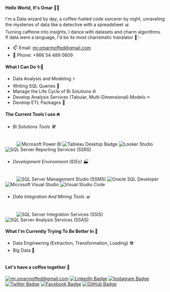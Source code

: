 
  #### Hello World, It's Omar 👋👀
I'm a Data wizard by day, a coffee-fueled code sorcerer by night, unraveling the mysteries of data like a detective with a spreadsheet 📊<br>
Turning caffeine into insights, I dance with datasets and charm algorithms. If data were a language, I'd be its most charismatic translator 💞️✨
- 📫 Email: mr.omarmoffed@gmail.com
- 📱 Phone: +966 54 489 0609

#### What I Can Do ✨🚀
- Data Analysis and Modeling ⚡️
- Writing SQL Queries 📝
- Manage the Life Cycle of Bi Solutions 🌐
- Develop Analysis Services (Tabular, Multi-Dimensional) Models ✂
- Develop ETL Packages 🔄

#### The Current Tools I use 🔥 
- ###### Bi Solutions Tools 🛠
&nbsp;&nbsp;&nbsp;&nbsp;&nbsp;&nbsp;&nbsp;&nbsp;&nbsp;<img src="https://img.shields.io/badge/-Microsoft%20Power%20BI-F2C811?style=flat&labelColor=F2C811&logo=microsoft-power-bi&logoColor=white" alt="Microsoft Power BI"> <img src="https://img.shields.io/badge/-Tableau-E97627?style=flat&labelColor=E97627&logo=tableau&logoColor=white" alt="Tableau Desktop Badge"> <img src="https://img.shields.io/badge/-Google%20Looker-4285F4?style=flat&labelColor=4285F4&logo=google-cloud&logoColor=white" alt="Looker Studio"> <img src="https://img.shields.io/badge/-SQL%20Server%20Reporting%20Services%20(SSRS)-FF5722?style=flat&labelColor=FF5722&logo=microsoft-sql-server&logoColor=white" alt="SQL Server Reporting Services (SSRS)">

- ###### Development Environment (IDEs) 🏭
&nbsp;&nbsp;&nbsp;&nbsp;&nbsp;&nbsp;&nbsp;&nbsp;&nbsp;<img src="https://img.shields.io/badge/-SQL%20Server%20Management%20Studio%20(SSMS)-CC2927?style=flat&labelColor=CC2927&logo=microsoft-sql-server&logoColor=white" alt="SQL Server Management Studio (SSMS)"> <img src="https://img.shields.io/badge/-Oracle%20SQL%20Developer-F80000?style=flat&labelColor=F80000&logo=oracle&logoColor=white" alt="Oracle SQL Developer"> <img src="https://img.shields.io/badge/-Microsoft%20Visual%20Studio-5C2D91?style=flat&labelColor=5C2D91&logo=visual-studio&logoColor=white" alt="Microsoft Visual Studio"> <img src="https://img.shields.io/badge/-Visual%20Studio%20Code-007ACC?style=flat&labelColor=007ACC&logo=visual-studio-code&logoColor=white" alt="Visual Studio Code">
- ###### Data Integration And Mining Tools 📊
&nbsp;&nbsp;&nbsp;&nbsp;&nbsp;&nbsp;&nbsp;&nbsp;&nbsp;<img src="https://img.shields.io/badge/-SQL%20Server%20Integration%20Services%20(SSIS)-FF5722?style=flat&labelColor=FF5722&logo=microsoft-sql-server&logoColor=white" alt="SQL Server Integration Services (SSIS)"> <img src="https://img.shields.io/badge/-SQL%20Server%20Analysis%20Services%20(SSAS)-009688?style=flat&labelColor=009688&logo=microsoft-sql-server&logoColor=white" alt="SQL Server Analysis Services (SSAS)"> 

#### What I'm Currently Trying To Be Better In 🌱 
- Data Engineering (Extraction, Transformation, Loading) 🛠
- Big Data 💞️
  <br><br>
#### Let's have a coffee together :speech_balloon:
<a href="mailto:mr.omarmoffed@gmail.com" target="_blank"> <img src="https://img.shields.io/badge/-Email-red?style=flat&labelColor=red&logo=mail.ru&logoColor=white" alt="mr.omarmoffed@gmail.com"></a>
<a href="https://www.linkedin.com/in/OmarMoffed" target="_blank"> <img src="https://img.shields.io/badge/-LinkedIn-0077B5?style=flat&labelColor=0077B5&logo=linkedin&logoColor=white" alt="LinkedIn Badge"></a>
<a href="https://instagram.com/OmarMoffed" target="_blank"> <img src="https://img.shields.io/badge/-Instagram-E4405F?style=flat&labelColor=E4405F&logo=instagram&logoColor=white" alt="Instagram Badge"></a>
<a href="https://twitter.com/OmarMoffed" target="_blank"> <img src="https://img.shields.io/badge/-Twitter-1DA1F2?style=flat&labelColor=1DA1F2&logo=twitter&logoColor=white" alt="Twitter Badge"></a>
<a href="https://facebook.com/OmarMoffed" target="_blank"> <img src="https://img.shields.io/badge/-Facebook-1877F2?style=flat&labelColor=1877F2&logo=facebook&logoColor=white" alt="Facebook Badge"></a>
<a href="https://github.com/OmarMoffed" target="_blank"> <img src="https://img.shields.io/badge/-Github-black?style=flat&labelColor=black&logo=github&logoColor=white" alt="GitHub Badge"></a>
